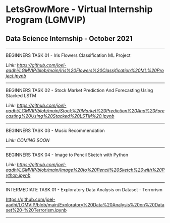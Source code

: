 # LetsGrowMore - Virtual Internship Program (LGMVIP)
## Data Science Internship - October 2021

-----------------------

BEGINNERS TASK 01 - Iris Flowers Classification ML Project

*Link: https://github.com/joel-aadhi/LGMVIP/blob/main/Iris%20Flowers%20Classification%20ML%20Project.ipynb*

---------------------------------------------------------------------------------------------------------------

BEGINNERS TASK 02 - Stock Market Prediction And Forecasting Using Stacked LSTM

*Link: https://github.com/joel-aadhi/LGMVIP/blob/main/Stock%20Market%20Prediction%20And%20Forecasting%20Using%20Stacked%20LSTM%20.ipynb*

---------------------------------------------------------------------------------------------------------------

BEGINNERS TASK 03 - Music Recommendation

*Link: COMING SOON*

---------------------------------------------------------------------------------------------------------------

BEGINNERS TASK 04 - Image to Pencil Sketch with Python

*Link: https://github.com/joel-aadhi/LGMVIP/blob/main/Image%20to%20Pencil%20Sketch%20with%20Python.ipynb*

---------------------------------------------------------------------------------------------------------------

INTERMEDIATE TASK 01 - Exploratory Data Analysis on Dataset - Terrorism

https://github.com/joel-aadhi/LGMVIP/blob/main/Exploratory%20Data%20Analysis%20on%20Dataset%20-%20Terrorism.ipynb

---------------------------------------------------------------------------------------------------------------
